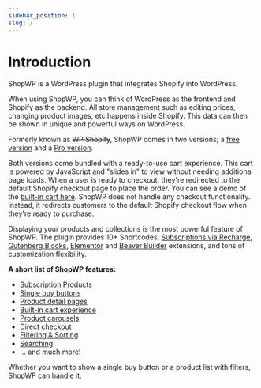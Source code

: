 ```yaml
---
sidebar_position: 1
slug: /
---
```


# Introduction

ShopWP is a WordPress plugin that integrates Shopify into WordPress.

When using ShopWP, you can think of WordPress as the frontend and Shopify as the backend. All store management such as editing prices, changing product images, etc happens inside Shopify. This data can then be shown in unique and powerful ways on WordPress.

Formerly known as ~~WP Shopify~~, ShopWP comes in two versions; a [free version](https://wordpress.org/plugins/wpshopify/) and a [Pro version](https://wpshop.io/purchase/).

Both versions come bundled with a ready-to-use cart experience. This cart is powered by JavaScript and "slides in" to view without needing additional page loads. When a user is ready to checkout, they're redirected to the default Shopify checkout page to place the order. You can see a demo of the [built-in cart here](https://wpshop.io/features). ShopWP does not handle any checkout functionality. Instead, it redirects customers to the default Shopify checkout flow when they're ready to purchase.

Displaying your products and collections is the most powerful feature of ShopWP. The plugin provides 10+ Shortcodes, [Subscriptions via Recharge](/guides/subscriptions), [Gutenberg Blocks](/guides/gutenberg-blocks), [Elementor](/guides/elementor-extension) and [Beaver Builder](/guides/beaver-builder-extension) extensions, and tons of customization flexibility.

**A short list of ShopWP features:**

- [Subscription Products](/guides/subscriptions)
- [Single buy buttons](/shortcodes/wps_products_buy_button)
- [Product detail pages](/guides/default-pages)
- [Built-in cart experience](https://wpshop.io/features/#cart-experience)
- [Product carousels](https://wpshop.io/features/#carousel)
- [Direct checkout](https://wpshop.io/features/#direct-checkout)
- [Filtering & Sorting](/shortcodes/wps_storefront)
- [Searching](/shortcodes/wps_search)
- ... and much more!

Whether you want to show a single buy button or a product list with filters, ShopWP can handle it.
